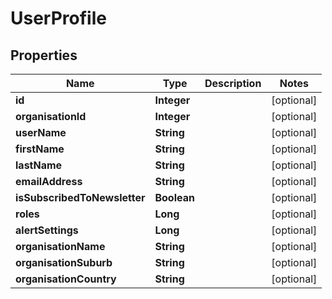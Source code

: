 

# UserProfile

## Properties

Name | Type | Description | Notes
------------ | ------------- | ------------- | -------------
**id** | **Integer** |  |  [optional]
**organisationId** | **Integer** |  |  [optional]
**userName** | **String** |  |  [optional]
**firstName** | **String** |  |  [optional]
**lastName** | **String** |  |  [optional]
**emailAddress** | **String** |  |  [optional]
**isSubscribedToNewsletter** | **Boolean** |  |  [optional]
**roles** | **Long** |  |  [optional]
**alertSettings** | **Long** |  |  [optional]
**organisationName** | **String** |  |  [optional]
**organisationSuburb** | **String** |  |  [optional]
**organisationCountry** | **String** |  |  [optional]




